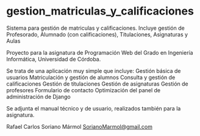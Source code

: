 # gestion_matriculas_y_calificaciones
Sistema para gestión de matriculas y calificaciones. Incluye gestión de Profesorado, Alumnado (con calificaciones), Titulaciones, Asignaturas y Aulas

Proyecto para la asignatura de Programación Web del Grado en Ingeniería Informática, Universidad de Córdoba.

Se trata de una aplicación muy simple que incluye:
Gestión básica de usuarios
Matriculación y gestión de alumnos
Consulta y gestión de calificaciones
Gestión de titulaciones
Gestión de asignaturas
Gestión de profesores
Formulario de contacto
Optimización del panel de administración de Django


Se adjunta el manual técnico y de usuario, realizados también para la asignatura.

Rafael Carlos Soriano Mármol
SorianoMarmol@gmail.com
